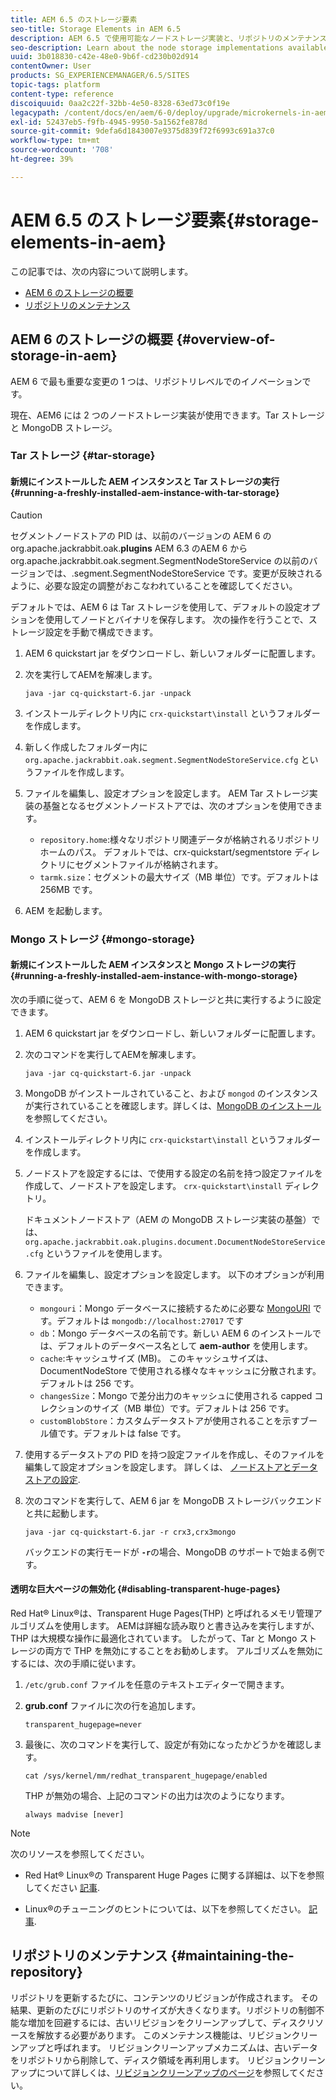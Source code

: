 ```yaml
---
title: AEM 6.5 のストレージ要素
seo-title: Storage Elements in AEM 6.5
description: AEM 6.5 で使用可能なノードストレージ実装と、リポジトリのメンテナンス方法について説明します。
seo-description: Learn about the node storage implementations available in AEM 6.5 and how to maintain the repository.
uuid: 3b018830-c42e-48e0-9b6f-cd230b02d914
contentOwner: User
products: SG_EXPERIENCEMANAGER/6.5/SITES
topic-tags: platform
content-type: reference
discoiquuid: 0aa2c22f-32bb-4e50-8328-63ed73c0f19e
legacypath: /content/docs/en/aem/6-0/deploy/upgrade/microkernels-in-aem-6-0
exl-id: 52437eb5-f9fb-4945-9950-5a1562fe878d
source-git-commit: 9defa6d1843007e9375d839f72f6993c691a37c0
workflow-type: tm+mt
source-wordcount: '708'
ht-degree: 39%

---
```


# AEM 6.5 のストレージ要素{#storage-elements-in-aem}

この記事では、次の内容について説明します。

* [AEM 6 のストレージの概要](/help/sites-deploying/storage-elements-in-aem-6.md#overview-of-storage-in-aem)
* [リポジトリのメンテナンス](/help/sites-deploying/storage-elements-in-aem-6.md#maintaining-the-repository)

## AEM 6 のストレージの概要 {#overview-of-storage-in-aem}

AEM 6 で最も重要な変更の 1 つは、リポジトリレベルでのイノベーションです。

現在、AEM6 には 2 つのノードストレージ実装が使用できます。Tar ストレージと MongoDB ストレージ。

### Tar ストレージ {#tar-storage}

#### 新規にインストールした AEM インスタンスと Tar ストレージの実行 {#running-a-freshly-installed-aem-instance-with-tar-storage}

>[!CAUTION]
>
>セグメントノードストアの PID は、以前のバージョンの AEM 6 の org.apache.jackrabbit.oak.**plugins** AEM 6.3 のAEM 6 から org.apache.jackrabbit.oak.segment.SegmentNodeStoreService の以前のバージョンでは、.segment.SegmentNodeStoreService です。変更が反映されるように、必要な設定の調整がおこなわれていることを確認してください。

デフォルトでは、AEM 6 は Tar ストレージを使用して、デフォルトの設定オプションを使用してノードとバイナリを保存します。 次の操作を行うことで、ストレージ設定を手動で構成できます。

1. AEM 6 quickstart jar をダウンロードし、新しいフォルダーに配置します。
1. 次を実行してAEMを解凍します。

   `java -jar cq-quickstart-6.jar -unpack`

1. インストールディレクトリ内に `crx-quickstart\install` というフォルダーを作成します。

1. 新しく作成したフォルダー内に `org.apache.jackrabbit.oak.segment.SegmentNodeStoreService.cfg` というファイルを作成します。

1. ファイルを編集し、設定オプションを設定します。 AEM Tar ストレージ実装の基盤となるセグメントノードストアでは、次のオプションを使用できます。

   * `repository.home`:様々なリポジトリ関連データが格納されるリポジトリホームのパス。 デフォルトでは、crx-quickstart/segmentstore ディレクトリにセグメントファイルが格納されます。
   * `tarmk.size`：セグメントの最大サイズ（MB 単位）です。デフォルトは 256MB です。

1. AEM を起動します。

### Mongo ストレージ {#mongo-storage}

#### 新規にインストールした AEM インスタンスと Mongo ストレージの実行 {#running-a-freshly-installed-aem-instance-with-mongo-storage}

次の手順に従って、AEM 6 を MongoDB ストレージと共に実行するように設定できます。

1. AEM 6 quickstart jar をダウンロードし、新しいフォルダーに配置します。
1. 次のコマンドを実行してAEMを解凍します。

   `java -jar cq-quickstart-6.jar -unpack`

1. MongoDB がインストールされていること、および `mongod` のインスタンスが実行されていることを確認します。詳しくは、[MongoDB のインストール](https://docs.mongodb.org/manual/installation/)を参照してください。
1. インストールディレクトリ内に `crx-quickstart\install` というフォルダーを作成します。
1. ノードストアを設定するには、で使用する設定の名前を持つ設定ファイルを作成して、ノードストアを設定します。 `crx-quickstart\install` ディレクトリ。

   ドキュメントノードストア（AEM の MongoDB ストレージ実装の基盤）では、`org.apache.jackrabbit.oak.plugins.document.DocumentNodeStoreService.cfg` というファイルを使用します。

1. ファイルを編集し、設定オプションを設定します。 以下のオプションが利用できます。

   * `mongouri`：Mongo データベースに接続するために必要な [MongoURI](https://docs.mongodb.org/manual/reference/connection-string/) です。デフォルトは `mongodb://localhost:27017` です
   * `db`：Mongo データベースの名前です。新しい AEM 6 のインストールでは、デフォルトのデータベース名として **aem-author** を使用します。
   * `cache`:キャッシュサイズ (MB)。 このキャッシュサイズは、DocumentNodeStore で使用される様々なキャッシュに分散されます。 デフォルトは 256 です。
   * `changesSize`：Mongo で差分出力のキャッシュに使用される capped コレクションのサイズ（MB 単位）です。デフォルトは 256 です。
   * `customBlobStore`：カスタムデータストアが使用されることを示すブール値です。デフォルトは false です。

1. 使用するデータストアの PID を持つ設定ファイルを作成し、そのファイルを編集して設定オプションを設定します。 詳しくは、 [ノードストアとデータストアの設定](/help/sites-deploying/data-store-config.md).

1. 次のコマンドを実行して、AEM 6 jar を MongoDB ストレージバックエンドと共に起動します。

   ```shell
   java -jar cq-quickstart-6.jar -r crx3,crx3mongo
   ```

   バックエンドの実行モードが **`-r`**&#x200B;の場合、MongoDB のサポートで始まる例です。

#### 透明な巨大ページの無効化 {#disabling-transparent-huge-pages}

Red Hat® Linux®は、Transparent Huge Pages(THP) と呼ばれるメモリ管理アルゴリズムを使用します。 AEMは詳細な読み取りと書き込みを実行しますが、THP は大規模な操作に最適化されています。 したがって、Tar と Mongo ストレージの両方で THP を無効にすることをお勧めします。 アルゴリズムを無効にするには、次の手順に従います。

1. `/etc/grub.conf` ファイルを任意のテキストエディターで開きます。
1. **grub.conf** ファイルに次の行を追加します。

   ```
   transparent_hugepage=never
   ```

1. 最後に、次のコマンドを実行して、設定が有効になったかどうかを確認します。

   ```
   cat /sys/kernel/mm/redhat_transparent_hugepage/enabled
   ```

   THP が無効の場合、上記のコマンドの出力は次のようになります。

   ```
   always madvise [never]
   ```

>[!NOTE]
>
>次のリソースを参照してください。
>
>* Red Hat® Linux®の Transparent Huge Pages に関する詳細は、以下を参照してください [記事](https://access.redhat.com/solutions/46111).
* Linux®のチューニングのヒントについては、以下を参照してください。 [記事](https://experienceleague.adobe.com/docs/experience-manager-65/deploying/configuring/configuring-performance.html?lang=en).
>


## リポジトリのメンテナンス {#maintaining-the-repository}

リポジトリを更新するたびに、コンテンツのリビジョンが作成されます。 その結果、更新のたびにリポジトリのサイズが大きくなります。リポジトリの制御不能な増加を回避するには、古いリビジョンをクリーンアップして、ディスクリソースを解放する必要があります。 このメンテナンス機能は、リビジョンクリーンアップと呼ばれます。 リビジョンクリーンアップメカニズムは、古いデータをリポジトリから削除して、ディスク領域を再利用します。 リビジョンクリーンアップについて詳しくは、[リビジョンクリーンアップのページ](/help/sites-deploying/revision-cleanup.md)を参照してください。
